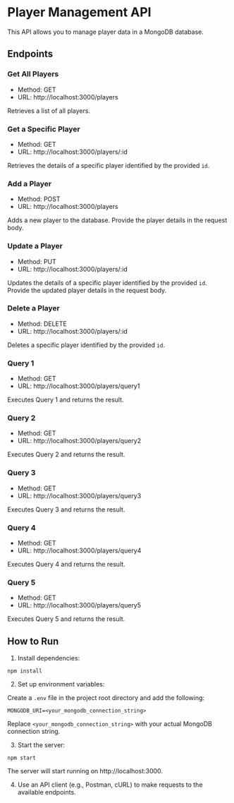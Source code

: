 # Player Management API

This API allows you to manage player data in a MongoDB database.

## Endpoints

### Get All Players

- Method: GET
- URL: http://localhost:3000/players

Retrieves a list of all players.

### Get a Specific Player

- Method: GET
- URL: http://localhost:3000/players/:id

Retrieves the details of a specific player identified by the provided `id`.

### Add a Player

- Method: POST
- URL: http://localhost:3000/players

Adds a new player to the database. Provide the player details in the request body.

### Update a Player

- Method: PUT
- URL: http://localhost:3000/players/:id

Updates the details of a specific player identified by the provided `id`. Provide the updated player details in the request body.

### Delete a Player

- Method: DELETE
- URL: http://localhost:3000/players/:id

Deletes a specific player identified by the provided `id`.

### Query 1

- Method: GET
- URL: http://localhost:3000/players/query1

Executes Query 1 and returns the result.

### Query 2

- Method: GET
- URL: http://localhost:3000/players/query2

Executes Query 2 and returns the result.

### Query 3

- Method: GET
- URL: http://localhost:3000/players/query3

Executes Query 3 and returns the result.

### Query 4

- Method: GET
- URL: http://localhost:3000/players/query4

Executes Query 4 and returns the result.

### Query 5

- Method: GET
- URL: http://localhost:3000/players/query5

Executes Query 5 and returns the result.

## How to Run

1. Install dependencies:
```
npm install
```


2. Set up environment variables:

Create a `.env` file in the project root directory and add the following:

```
MONGODB_URI=<your_mongodb_connection_string>
```


Replace `<your_mongodb_connection_string>` with your actual MongoDB connection string.

3. Start the server:
```
npm start
```


The server will start running on http://localhost:3000.

4. Use an API client (e.g., Postman, cURL) to make requests to the available endpoints.




